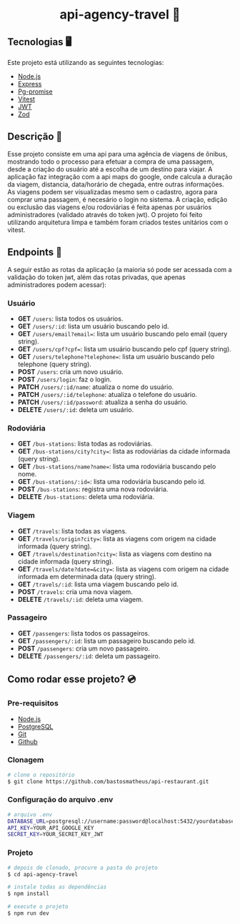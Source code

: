 <h1 align="center" style="font-weight: bold">api-agency-travel 🍔</h1>

## Tecnologias 🖥️

Este projeto está utilizando as seguintes tecnologias:

- [Node.js](https://nodejs.org/en)
- [Express](https://www.expressjs.com/pt-br/)
- [Pg-promise](https://github.com/vitaly-t/pg-promise)
- [Vitest](https://vitest.dev/)
- [JWT](https://jwt.io/)
- [Zod](https://zod.dev/)

## Descrição 📜

Esse projeto consiste em uma api para uma agência de viagens de ônibus, mostrando todo o processo para efetuar a compra de uma passagem, desde a criação do usuário até a escolha de um destino para viajar. A aplicação faz integração com a api maps do google, onde calcula a duração da viagem, distancia, data/horário de chegada, entre outras informações. As viagens podem ser visualizadas mesmo sem o cadastro, agora para comprar uma passagem, é necesário o login no sistema. A criação, edição ou exclusão das viagens e/ou rodoviárias é feita apenas por usuários administradores (validado através do token jwt). O projeto foi feito utilizando arquitetura limpa e também foram criados testes unitários com o vitest.

## Endpoints 📌

A seguir estão as rotas da aplicação (a maioria só pode ser acessada com a validação do token jwt, além das rotas privadas, que apenas administradores podem acessar):

### Usuário

- **GET** `/users`: lista todos os usuários.
- **GET** `/users/:id`: lista um usuário buscando pelo id.
- **GET** `/users/email?email=`: lista um usuário buscando pelo email (query string).
- **GET** `/users/cpf?cpf=`: lista um usuário buscando pelo cpf (query string).
- **GET** `/users/telephone?telephone=`: lista um usuário buscando pelo telephone (query string).
- **POST** `/users`: cria um novo usuário.
- **POST** `/users/login`: faz o login.
- **PATCH** `/users/:id/name`: atualiza o nome do usuário.
- **PATCH** `/users/:id/telephone`: atualiza o telefone do usuário.
- **PATCH** `/users/:id/password`: atualiza a senha do usuário.
- **DELETE** `/users/:id`: deleta um usuário.

### Rodoviária

- **GET** `/bus-stations`: lista todas as rodoviárias.
- **GET** `/bus-stations/city?city=`: lista as rodoviárias da cidade informada (query string).
- **GET** `/bus-stations/name?name=`: lista uma rodoviária buscando pelo nome.
- **GET** `/bus-stations/:id=`: lista uma rodoviária buscando pelo id.
- **POST** `/bus-stations`: registra uma nova rodoviária.
- **DELETE** `/bus-stations`: deleta uma rodoviária.

### Viagem

- **GET** `/travels`: lista todas as viagens.
- **GET** `/travels/origin?city=`: lista as viagens com origem na cidade informada (query string).
- **GET** `/travels/destination?city=`: lista as viagens com destino na cidade informada (query string).
- **GET** `/travels/date?date=&city=`: lista as viagens com origem na cidade informada em determinada data (query string).
- **GET** `/travels/:id`: lista uma viagem buscando pelo id.
- **POST** `/travels`: cria uma nova viagem.
- **DELETE** `/travels/:id`: deleta uma viagem.

### Passageiro

- **GET** `/passengers`: lista todos os passageiros.
- **GET** `/passengers/:id`: lista um passageiro buscando pelo id.
- **POST** `/passengers`: cria um novo passageiro.
- **DELETE** `/passengers/:id`: deleta um passageiro.

## Como rodar esse projeto? 💿

<h3>Pre-requisitos</h3>

- [Node.js](https://nodejs.org/en)
- [PostgreSQL](https://www.postgresql.org/)
- [Git](https://git-scm.com/)
- [Github](https://github.com/)

<h3>Clonagem</h3>

```bash
# clone o repositório
$ git clone https://github.com/bastosmatheus/api-restaurant.git
```

<h3>Configuração do arquivo .env</h3>

```bash
# arquivo .env
DATABASE_URL=postgresql://username:password@localhost:5432/yourdatabase?schema=public
API_KEY=YOUR_API_GOOGLE_KEY
SECRET_KEY=YOUR_SECRET_KEY_JWT
```

<h3>Projeto</h3>

```bash
# depois de clonado, procure a pasta do projeto
$ cd api-agency-travel

# instale todas as dependências
$ npm install

# execute o projeto
$ npm run dev
```
